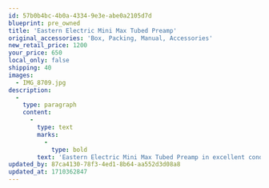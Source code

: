```yaml
---
id: 57b0b4bc-4b0a-4334-9e3e-abe0a2105d7d
blueprint: pre_owned
title: 'Eastern Electric Mini Max Tubed Preamp'
original_accessories: 'Box, Packing, Manual, Accessories'
new_retail_price: 1200
your_price: 650
local_only: false
shipping: 40
images:
  - IMG_8709.jpg
description:
  -
    type: paragraph
    content:
      -
        type: text
        marks:
          -
            type: bold
        text: 'Eastern Electric Mini Max Tubed Preamp in excellent condition with box, packing and accessories. Unit sold as new for $1,250.00'
updated_by: 87ca4130-78f3-4ed1-8b64-aa552d3d08a8
updated_at: 1710362847
---
```

